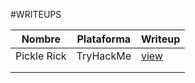 #WRITEUPS

| Nombre      | Plataforma | Writeup                                                                               |
|-------------|------------|---------------------------------------------------------------------------------------|
| Pickle Rick | TryHackMe  | [view](https://github.com/alejandrosanchezman/writeups/blob/main/PDF/pickle-rick.pdf) |
|             |            |                                                                                       |
|             |            |                                                                                       |
